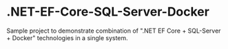 # .NET-EF-Core-SQL-Server-Docker
Sample project to demonstrate combination of ".NET EF Core + SQL-Server + Docker" technologies in a single system.
